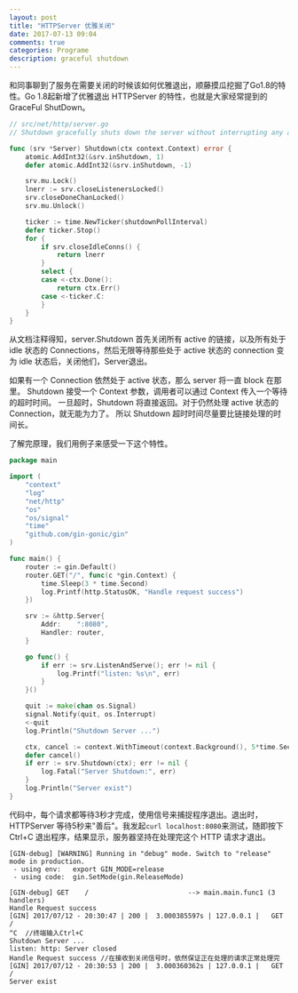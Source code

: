 ```yaml
---
layout: post
title: "HTTPServer 优雅关闭"
date: 2017-07-13 09:04
comments: true
categories: Programe
description: graceful shutdown
---
```


和同事聊到了服务在需要关闭的时候该如何优雅退出，顺藤摸瓜挖掘了Go1.8的特性。Go 1.8起新增了优雅退出 HTTPServer 的特性，也就是大家经常提到的 GraceFul ShutDown。

```go
// src/net/http/server.go
// Shutdown gracefully shuts down the server without interrupting any active connections. Shutdown works by first closing all open listeners, then closing all idle connections, and then waiting indefinitely for connections to return to idle and then shut down. If the provided context expires before the shutdown is complete, then the context's error is returned.

func (srv *Server) Shutdown(ctx context.Context) error {
    atomic.AddInt32(&srv.inShutdown, 1)
    defer atomic.AddInt32(&srv.inShutdown, -1)

    srv.mu.Lock()
    lnerr := srv.closeListenersLocked()
    srv.closeDoneChanLocked()
    srv.mu.Unlock()

    ticker := time.NewTicker(shutdownPollInterval)
    defer ticker.Stop()
    for {
        if srv.closeIdleConns() {
            return lnerr
        }
        select {
        case <-ctx.Done():
            return ctx.Err()
        case <-ticker.C:
        }
    }
}
```


从文档注释得知，server.Shutdown 首先关闭所有 active 的链接，以及所有处于 idle 状态的 Connections，然后无限等待那些处于 active 状态的 connection 变为 idle 状态后，关闭他们，Server退出。

如果有一个 Connection 依然处于 active 状态，那么 server 将一直 block 在那里。
Shutdown 接受一个 Context 参数，调用者可以通过 Context 传入一个等待的超时时间。
一旦超时，Shutdown 将直接返回。对于仍然处理 active 状态的Connection，就无能为力了。
所以 Shutdown 超时时间尽量要比链接处理的时间长。

了解完原理，我们用例子来感受一下这个特性。

```go
package main

import (
	"context"
	"log"
	"net/http"
	"os"
	"os/signal"
	"time"
	"github.com/gin-gonic/gin"
)

func main() {
	router := gin.Default()
	router.GET("/", func(c *gin.Context) {
		time.Sleep(3 * time.Second)
		log.Printf(http.StatusOK, "Handle request success")
	})

	srv := &http.Server{
		Addr:    ":8080",
		Handler: router,
	}

	go func() {
		if err := srv.ListenAndServe(); err != nil {
			log.Printf("listen: %s\n", err)
		}
	}()

	quit := make(chan os.Signal)
	signal.Notify(quit, os.Interrupt)
	<-quit
	log.Println("Shutdown Server ...")

	ctx, cancel := context.WithTimeout(context.Background(), 5*time.Second)
	defer cancel()
	if err := srv.Shutdown(ctx); err != nil {
		log.Fatal("Server Shutdown:", err)
	}
	log.Println("Server exist")
}
```

代码中，每个请求都等待3秒才完成，使用信号来捕捉程序退出。退出时，HTTPServer 等待5秒来"善后"。我发起`curl localhost:8080`来测试，随即按下 Ctrl+C 退出程序，结果显示，服务器坚持在处理完这个 HTTP 请求才退出。

```
[GIN-debug] [WARNING] Running in "debug" mode. Switch to "release" mode in production.
 - using env:	export GIN_MODE=release
 - using code:	gin.SetMode(gin.ReleaseMode)

[GIN-debug] GET    /                         --> main.main.func1 (3 handlers)
Handle Request success
[GIN] 2017/07/12 - 20:30:47 | 200 |  3.000385597s | 127.0.0.1 |   GET     /
^C  //终端输入Ctrl+C
Shutdown Server ...
listen: http: Server closed
Handle Request success //在接收到关闭信号时，依然保证正在处理的请求正常处理完
[GIN] 2017/07/12 - 20:30:53 | 200 |  3.000360362s | 127.0.0.1 |   GET     /
Server exist
```
